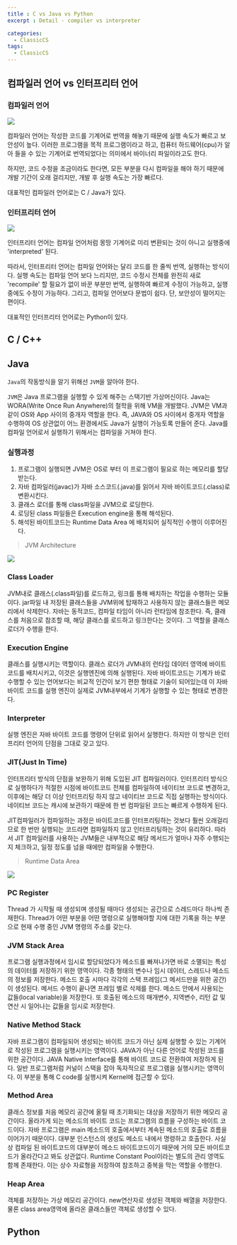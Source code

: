 ```yaml
---
title : C vs Java vs Python
excerpt : Detail - compiler vs interpreter

categories:
  - ClassicCS
tags:
  - ClassicCS
---
```


## 컴파일러 언어 vs 인터프리터 언어

### 컴파일러 언어

![](https://user-images.githubusercontent.com/44635266/67282642-355a4880-f50d-11e9-9068-b1b45cc0f490.png)

컴파일러 언어는 작성한 코드를 기계어로 번역을 해놓기 때문에 실행 속도가 빠르고 보안성이 높다. 이러한 프로그램을 목적 프로그램이라고 하고, 컴퓨터 하드웨어(cpu)가 알아 들을 수 있는 기계어로 번역되었다는 의미에서 바이너리 파일이라고도 한다.

하지만, 코드 수정을 조금이라도 한다면, 모든 부분을 다시 컴파일을 해야 하기 때문에 개발 기간이 오래 걸리지만, 개발 후 실행 속도는 가장 빠르다.

대표적인 컴파일러 언어로는 C / Java가 있다.

### 인터프리터 언어

![](https://user-images.githubusercontent.com/44635266/67282643-355a4880-f50d-11e9-9a3d-8ea632845711.png)

인터프리터 언어는 컴파일 언어처럼 몽땅 기계어로 미리 변환되는 것이 아니고 실행중에 'interpreted' 된다. 

따라서, 인터프리터 언어는 컴파일 언어와는 달리 코드를 한 줄씩 번역, 실행하는 방식이다. 실행 속도는 컴파일 언어 보다 느리지만, 코드 수정시  전체를 완전히 새로 'recompile' 할 필요가 없이 바꾼 부분만 번역, 실행하여 빠르게 수정이 가능하고, 실행 중에도 수정이 가능하다. 그리고, 컴파일 언어보다 문법이 쉽다. 단, 보안성이 떨어지는 편이다.

대표적인 인터프리터 언어로는 Python이 있다.

## C / C++

## Java

`Java`의 작동방식을 알기 위해선 `JVM`을 알아야 한다.

`JVM`은 Java 프로그램을 실행할 수 있게 해주는 스택기반 가상머신이다. Java는 WORA(Write Once Run Anywhere)의 철학을 위해 VM을 개발했다. JVM은 VM과 같이 OS와 App 사이의 중개자 역할을 한다. 즉, JAVA와 OS 사이에서 중개자 역할을 수행하여 OS 상관없이 어느 환경에서도 Java가 실행이 가능토록 만들어 준다. Java를 컴파일 언어로서 실행하기 위해서는 컴파일을 거쳐야 한다.

### 실행과정

1. 프로그램이 실행되면 JVM은 OS로 부터 이 프로그램이 필요로 하는 메모리를 할당받는다.
2. 자바 컴파일러(javac)가 자바 소스코드(.java)를 읽어서 자바 바이트코드(.class)로 변환시킨다.
3. 클래스 로더를 통해 class파일을 JVM으로 로딩한다.
4. 로딩된 class 파일들은 Execution engine을 통해 해석된다.
5. 해석된 바이트코드는 Runtime Data Area 에 배치되어 실직적인 수행이 이루어진다.

> JVM Architecture

![](https://user-images.githubusercontent.com/44635266/67283237-448dc600-f50e-11e9-9c9e-605070185c59.png)

### Class Loader

JVM내로 클래스(.class파일)를 로드하고, 링크를 통해 배치하는 작업을 수행하는 모듈이다. jar파일 내 저장된 클래스들을 JVM위에 탑재하고 사용하지 않는 클래스들은 메모리에서 삭제한다. 자바는 동적코드, 컴파일 타임이 아니라 런타임에 참조한다. 즉, 클래스를 처음으로 참조할 때, 해당 클래스를 로드하고 링크한다는 것이다. 그 역할을 클래스 로더가 수행을 한다.

### Execution Engine

클래스를 실행시키는 역할이다. 클래스 로더가 JVM내의 런타임 데이터 영역에 바이트 코드를 배치시키고, 이것은 실행엔진에 의해 실행된다. 자바 바이트코드는 기계가 바로 수행할 수 있는 언어보다는 비교적 인간이 보기 편한 형태로 기술이 되어있는데 이 자바 바이트 코드를 실행 엔진이 실제로 JVM내부에서 기계가 실행할 수 있는 형태로 변경한다.  

### Interpreter

실행 엔진은 자바 바이트 코드를 명령어 단위로 읽어서 실행한다. 하지만 이 방식은 인터프리터 언어의 단점을 그대로 갖고 있다. 

### JIT(Just In Time)

인터프리터 방식의 단점을 보완하기 위해 도입된 JIT 컴파일러이다. 인터프리터 방식으로 실행하다가 적절한 시점에 바이트코드 전체를 컴파일하여 네이티브 코드로 변경하고, 이후에는 해당 더 이상 인터프리팅 하지 않고 네이티브 코드로 직접 실행하는 방식이다. 네이티브 코드는 캐시에 보관하기 때문에 한 번 컴파일된 코드는 빠르게 수행하게 된다.  

JIT컴파일러가 컴파일하는 과정은 바이트코드를 인터프리팅하는 것보다 훨씬 오래걸리므로 한 번만 실행되는 코드라면 컴파일하지 않고 인터프리팅하는 것이 유리하다. 따라서 JIT 컴파일러를 사용하는 JVM들은 내부적으로 해당 메서드가 얼마나 자주 수행되는지 체크하고, 일정 정도를 넘을 때에만 컴파일을 수행한다.  

> Runtime Data Area

![](https://user-images.githubusercontent.com/44635266/67286301-1e6b2480-f514-11e9-88d6-fb37e92f77d0.png)

### PC Register

Thread 가 시작될 때 생성되며 생성될 때마다 생성되는 공간으로 스레드마다 하나씩 존재한다. Thread가 어떤 부분을 어떤 명령으로 실행해야할 지에 대한 기록을 하는 부분으로 현재 수행 중인 JVM 명령의 주소를 갖는다.

### JVM Stack Area

프로그램 실행과정에서 임시로 할당되었다가 메소드를 빠져나가면 바로 소멸되는 특성의 데이터를 저장하기 위한 영역이다. 각종 형태의 변수나 임시 데이터, 스레드나 메소드의 정보를 저장한다. 메소드 호출 시마다 각각의 스택 프레임(그 메서드만을 위한 공간)이 생성된다. 메서드 수행이 끝나면 프레임 별로 삭제를 한다. 메소드 안에서 사용되는 값들(local variable)을 저장한다. 또 호출된 메소드의 매개변수, 지역변수, 리턴 값 및 연산 시 일어나는 값들을 임시로 저장한다.

### Native Method Stack

자바 프로그램이 컴파일되어 생성되는 바이트 코드가 아닌 실제 실행할 수 있는 기계어로 작성된 프로그램을 실행시키는 영역이다. JAVA가 아닌 다른 언어로 작성된 코드를 위한 공간이다. JAVA Native Interface를 통해 바이트 코드로 전환하여 저장하게 된다. 일반 프로그램처럼 커널이 스택을 잡아 독자적으로 프로그램을 실행시키는 영역이다. 이 부분을 통해 C code를 실행시켜 Kernel에 접근할 수 있다.

### Method Area

클래스 정보를 처음 메모리 공간에 올릴 때 초기화되는 대상을 저장하기 위한 메모리 공간이다. 올라가게 되는 메소드의 바이트 코드는 프로그램의 흐름을 구성하는 바이트 코드이다. 자바 프로그램은 main 메소드의 호출에서부터 계속된 메소드의 호출로 흐름을 이어가기 때문이다. 대부분 인스턴스의 생성도 메소드 내에서 명령하고 호출한다. 사실상 컴파일 된 바이트코드의 대부분이 메소드 바이트코드이기 때문에 거의 모든 바이트코드가 올라간다고 봐도 상관없다. Runtime Constant Pool이라는 별도의 관리 영역도 함께 존재한다. 이는 상수 자료형을 저장하여 참조하고 중복을 막는 역할을 수행한다.

### Heap Area

객체를 저장하는 가상 메모리 공간이다. new연산자로 생성된 객체와 배열을 저장한다. 물론 class area영역에 올라온 클래스들만 객체로 생성할 수 있다. 

## Python
